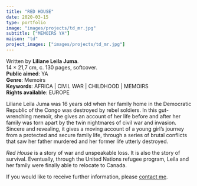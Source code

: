 ```yaml
---
title: "RED HOUSE"
date: 2020-03-15
type: portfolio
image: "images/projects/td_mr.jpg"
subtitle: ["MEMOIRS YA"]
maison: "td"
project_images: ["images/projects/td_mr.jpg"]
---
```


Written by **Liliane Leila Juma**.   
14 × 21,7 cm, c. 130 pages, softcover.   
**Public aimed**: YA   
**Genre**: Memoirs      
**Keywords**: AFRICA | CIVIL WAR | CHILDHOOD | MEMOIRS    
**Rights available**: EUROPE  
 
 

Liliane Leila Juma was 16 years old when her family home in the Democratic Republic of the Congo 
was destroyed by rebel soldiers. 
In this gut-wrenching memoir, she gives an account of her life before and after her family was torn apart 
by the twin nightmares of civil war and invasion. 
Sincere and revealing, it gives a moving account of a young girl’s journey from a protected and secure family life, 
through a series of brutal conflicts that saw her father murdered and her former life utterly destroyed. 

*Red House* is a story of war and unspeakable loss. 
It is also the story of survival. 
Eventually, through the United Nations refugee program, Leila and her family were finally able to relocate to Canada.






If you would like to receive further information, please [contact me](mailto:melanie.guillaumin.edition@gmail.com).


